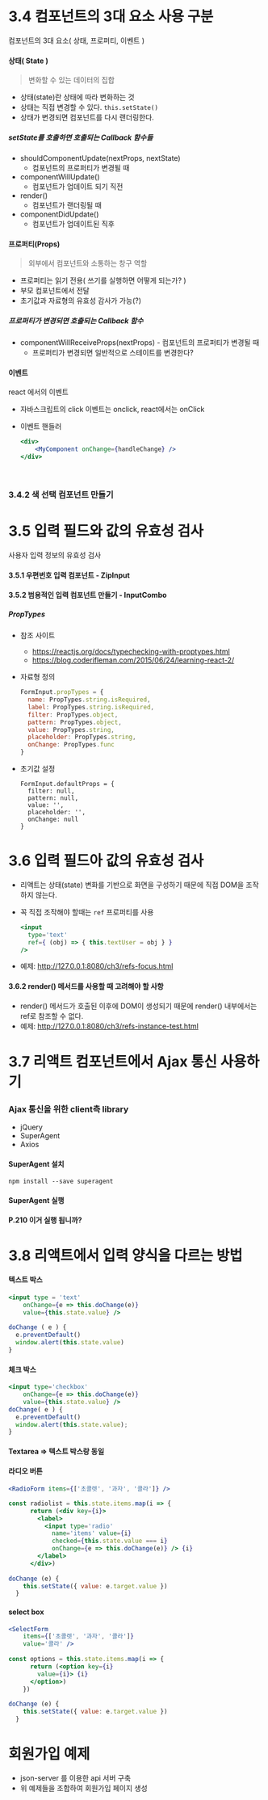 #  3.4 컴포넌트의 3대 요소 사용 구분

컴포넌트의 3대 요소( 상태, 프로퍼티, 이벤트 )

#### 상태( State )

> 변화할 수 있는 데이터의 집합

- 상태(state)란 상태에 따라 변화하는 것
- 상태는 직접 변경할 수 있다. `this.setState()`
- 상태가 변경되면 컴포넌트를 다시 랜더링한다.

##### setState를 호출하면 호출되는 Callback 함수들

- shouldComponentUpdate(nextProps, nextState)
  - 컴포넌트의 프로퍼티가 변경될 때
- componentWillUpdate()
  - 컴포넌트가 업데이트 되기 직전
- render()
  - 컴포넌트가 랜더링될 때
- componentDidUpdate()
  - 컴포넌트가 업데이트된 직후


#### 프로퍼티(Props)

> 외부에서 컴포넌트와 소통하는 창구 역할

- 프로퍼티는 읽기 전용( 쓰기를 실행하면 어떻게 되는가? )
- 부모 컴포넌트에서 전달
- 초기값과 자료형의 유효성 감사가 가능(?)

##### 프로퍼티가 변경되면 호출되는 Callback 함수

- componentWillReceiveProps(nextProps) - 컴포넌트의 프로퍼티가 변경될 때
  - 프로퍼티가 변경되면 일반적으로 스테이트를 변경한다?


#### 이벤트

react 에서의 이벤트

- 자바스크립트의 click 이벤트는 onclick, react에서는 onClick

- 이벤트 핸들러

  ```jsx
  <div>
      <MyComponent onChange={handleChange} />
  </div>
  ```

  ​


### 3.4.2 색 선택 컴포넌트 만들기

# 3.5 입력 필드와 값의 유효성 검사

사용자 입력 정보의 유효성 검사



#### 3.5.1 우편번호 입력 컴포넌트 - ZipInput

#### 3.5.2 범용적인 입력 컴포넌트 만들기 - InputCombo

 ##### PropTypes

- 참조 사이트

  -  https://reactjs.org/docs/typechecking-with-proptypes.html
  -  https://blog.coderifleman.com/2015/06/24/learning-react-2/

- 자료형 정의

  ```javascript
  FormInput.propTypes = {
    name: PropTypes.string.isRequired,
    label: PropTypes.string.isRequired,
    filter: PropTypes.object,
    pattern: PropTypes.object,
    value: PropTypes.string,
    placeholder: PropTypes.string,
    onChange: PropTypes.func
  }
  ```

- 초기값 설정

  ```
  FormInput.defaultProps = {
    filter: null,
    pattern: null,
    value: '',
    placeholder: '',
    onChange: null
  }
  ```



# 3.6 입력 필드아 값의 유효성 검사

- 리액트는 상태(state) 변화를 기반으로 화면을 구성하기 때문에 직접 DOM을 조작하지 않는다.

- 꼭 직접 조작해야 할때는 `ref` 프로퍼티를 사용

  ```jsx
  <input 
  	type='text'
  	ref={ (obj) => { this.textUser = obj } }
  />
  ```

- 예제: http://127.0.0.1:8080/ch3/refs-focus.html



#### 3.6.2 render() 메서드를 사용할 때 고려해야 할 사항

- render() 메서드가 호출된 이후에 DOM이 생성되기 때문에 render() 내부에서는 ref로 참조할 수 없다.
- 예제: http://127.0.0.1:8080/ch3/refs-instance-test.html



# 3.7 리액트 컴포넌트에서 Ajax 통신 사용하기

### Ajax 통신을 위한 client측 library

- jQuery
- SuperAgent
- Axios



#### SuperAgent 설치

`npm install --save superagent`



#### SuperAgent 실행

**P.210 이거 실행 됩니까?**



# 3.8 리액트에서 입력 양식을 다르는 방법



#### 텍스트 박스

```jsx
<input type = 'text'
    onChange={e => this.doChange(e)}
    value={this.state.value} />
    
doChange ( e ) {
  e.preventDefault()
  window.alert(this.state.value)
}
```



#### 체크 박스

```jsx
<input type='checkbox'
    onChange={e => this.doChange(e)}
    value={this.state.value} />
doChange( e ) {
  e.preventDefault()
  window.alert(this.state.value);
}
```



#### Textarea => 텍스트 박스랑 동일



#### 라디오 버튼

```jsx
<RadioForm items={['초콜렛', '과자', '콜라']} />

const radiolist = this.state.items.map(i => {
      return (<div key={i}>
        <label>
          <input type='radio'
            name='items' value={i}
            checked={this.state.value === i}
            onChange={e => this.doChange(e)} /> {i}
        </label>
      </div>)
      
doChange (e) {
    this.setState({ value: e.target.value })
  }
```



#### select box

```jsx
<SelectForm
    items={['초콜렛', '과자', '콜라']}
    value='콜라' />
    
const options = this.state.items.map(i => {
      return (<option key={i}
        value={i}> {i}
      </option>)
    })
    
doChange (e) {
    this.setState({ value: e.target.value })
  }
```



# 회원가입 예제

- json-server 를 이용한 api 서버 구축
- 위 예제들을 조합하여 회원가입 페이지 생성

